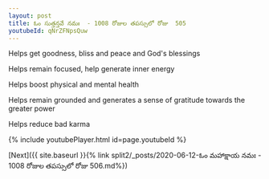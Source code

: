 ```yaml
---
layout: post
title: ఓం సుత్తన్తవే నమః  - 1008 రోజుల తపస్సులో రోజు  505
youtubeId: qNrZFNpsQuw
---
```

 
 
Helps get goodness, bliss and peace and God's blessings
 
Helps remain focused, help generate inner energy 
 
Helps boost physical and mental health 
 
Helps remain grounded and generates a sense of gratitude towards the greater power 
 
Helps reduce bad karma
 
 
 
 


{% include youtubePlayer.html id=page.youtubeId %}
 
[Next]({{ site.baseurl }}{% link  split2/_posts/2020-06-12-ఓం మహాక్షాయ నమః  - 1008 రోజుల తపస్సులో రోజు  506.md%})
 
